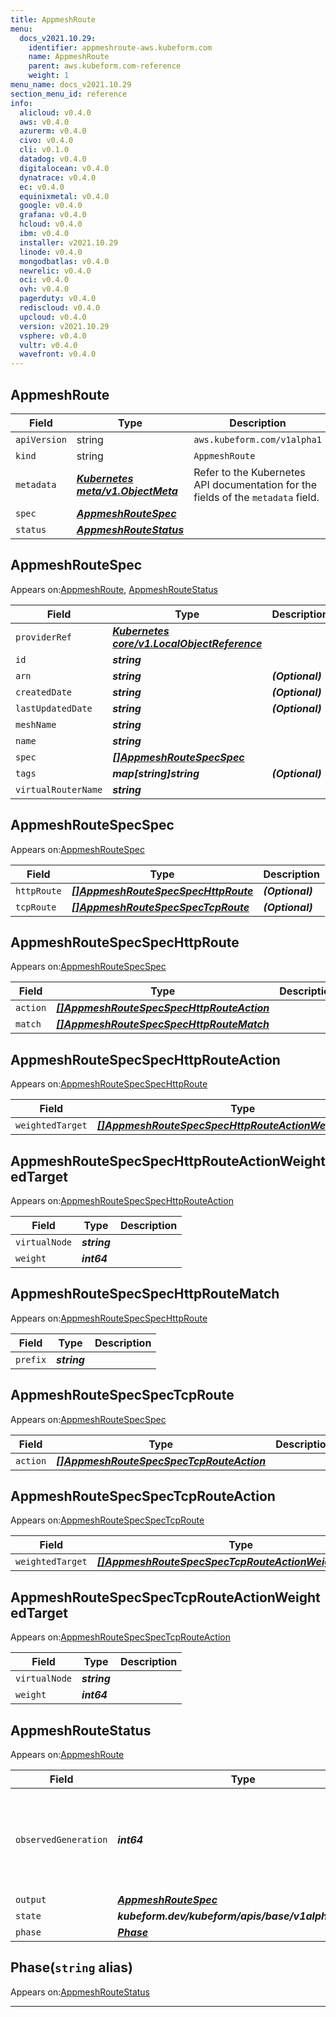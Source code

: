 ```yaml
---
title: AppmeshRoute
menu:
  docs_v2021.10.29:
    identifier: appmeshroute-aws.kubeform.com
    name: AppmeshRoute
    parent: aws.kubeform.com-reference
    weight: 1
menu_name: docs_v2021.10.29
section_menu_id: reference
info:
  alicloud: v0.4.0
  aws: v0.4.0
  azurerm: v0.4.0
  civo: v0.4.0
  cli: v0.1.0
  datadog: v0.4.0
  digitalocean: v0.4.0
  dynatrace: v0.4.0
  ec: v0.4.0
  equinixmetal: v0.4.0
  google: v0.4.0
  grafana: v0.4.0
  hcloud: v0.4.0
  ibm: v0.4.0
  installer: v2021.10.29
  linode: v0.4.0
  mongodbatlas: v0.4.0
  newrelic: v0.4.0
  oci: v0.4.0
  ovh: v0.4.0
  pagerduty: v0.4.0
  rediscloud: v0.4.0
  upcloud: v0.4.0
  version: v2021.10.29
  vsphere: v0.4.0
  vultr: v0.4.0
  wavefront: v0.4.0
---
```


## AppmeshRoute
| Field | Type | Description |
| ------ | ----- | ----------- |
| `apiVersion` | string | `aws.kubeform.com/v1alpha1` |
|    `kind` | string | `AppmeshRoute` |
| `metadata` | ***[Kubernetes meta/v1.ObjectMeta](https://v1-18.docs.kubernetes.io/docs/reference/generated/kubernetes-api/v1.18/#objectmeta-v1-meta)***|Refer to the Kubernetes API documentation for the fields of the `metadata` field.|
| `spec` | ***[AppmeshRouteSpec](#appmeshroutespec)***||
| `status` | ***[AppmeshRouteStatus](#appmeshroutestatus)***||
## AppmeshRouteSpec

Appears on:[AppmeshRoute](#appmeshroute), [AppmeshRouteStatus](#appmeshroutestatus)

| Field | Type | Description |
| ------ | ----- | ----------- |
| `providerRef` | ***[Kubernetes core/v1.LocalObjectReference](https://v1-18.docs.kubernetes.io/docs/reference/generated/kubernetes-api/v1.18/#localobjectreference-v1-core)***||
| `id` | ***string***||
| `arn` | ***string***| ***(Optional)*** |
| `createdDate` | ***string***| ***(Optional)*** |
| `lastUpdatedDate` | ***string***| ***(Optional)*** |
| `meshName` | ***string***||
| `name` | ***string***||
| `spec` | ***[[]AppmeshRouteSpecSpec](#appmeshroutespecspec)***||
| `tags` | ***map[string]string***| ***(Optional)*** |
| `virtualRouterName` | ***string***||
## AppmeshRouteSpecSpec

Appears on:[AppmeshRouteSpec](#appmeshroutespec)

| Field | Type | Description |
| ------ | ----- | ----------- |
| `httpRoute` | ***[[]AppmeshRouteSpecSpecHttpRoute](#appmeshroutespecspechttproute)***| ***(Optional)*** |
| `tcpRoute` | ***[[]AppmeshRouteSpecSpecTcpRoute](#appmeshroutespecspectcproute)***| ***(Optional)*** |
## AppmeshRouteSpecSpecHttpRoute

Appears on:[AppmeshRouteSpecSpec](#appmeshroutespecspec)

| Field | Type | Description |
| ------ | ----- | ----------- |
| `action` | ***[[]AppmeshRouteSpecSpecHttpRouteAction](#appmeshroutespecspechttprouteaction)***||
| `match` | ***[[]AppmeshRouteSpecSpecHttpRouteMatch](#appmeshroutespecspechttproutematch)***||
## AppmeshRouteSpecSpecHttpRouteAction

Appears on:[AppmeshRouteSpecSpecHttpRoute](#appmeshroutespecspechttproute)

| Field | Type | Description |
| ------ | ----- | ----------- |
| `weightedTarget` | ***[[]AppmeshRouteSpecSpecHttpRouteActionWeightedTarget](#appmeshroutespecspechttprouteactionweightedtarget)***||
## AppmeshRouteSpecSpecHttpRouteActionWeightedTarget

Appears on:[AppmeshRouteSpecSpecHttpRouteAction](#appmeshroutespecspechttprouteaction)

| Field | Type | Description |
| ------ | ----- | ----------- |
| `virtualNode` | ***string***||
| `weight` | ***int64***||
## AppmeshRouteSpecSpecHttpRouteMatch

Appears on:[AppmeshRouteSpecSpecHttpRoute](#appmeshroutespecspechttproute)

| Field | Type | Description |
| ------ | ----- | ----------- |
| `prefix` | ***string***||
## AppmeshRouteSpecSpecTcpRoute

Appears on:[AppmeshRouteSpecSpec](#appmeshroutespecspec)

| Field | Type | Description |
| ------ | ----- | ----------- |
| `action` | ***[[]AppmeshRouteSpecSpecTcpRouteAction](#appmeshroutespecspectcprouteaction)***||
## AppmeshRouteSpecSpecTcpRouteAction

Appears on:[AppmeshRouteSpecSpecTcpRoute](#appmeshroutespecspectcproute)

| Field | Type | Description |
| ------ | ----- | ----------- |
| `weightedTarget` | ***[[]AppmeshRouteSpecSpecTcpRouteActionWeightedTarget](#appmeshroutespecspectcprouteactionweightedtarget)***||
## AppmeshRouteSpecSpecTcpRouteActionWeightedTarget

Appears on:[AppmeshRouteSpecSpecTcpRouteAction](#appmeshroutespecspectcprouteaction)

| Field | Type | Description |
| ------ | ----- | ----------- |
| `virtualNode` | ***string***||
| `weight` | ***int64***||
## AppmeshRouteStatus

Appears on:[AppmeshRoute](#appmeshroute)

| Field | Type | Description |
| ------ | ----- | ----------- |
| `observedGeneration` | ***int64***| ***(Optional)*** Resource generation, which is updated on mutation by the API Server.|
| `output` | ***[AppmeshRouteSpec](#appmeshroutespec)***| ***(Optional)*** |
| `state` | ***kubeform.dev/kubeform/apis/base/v1alpha1.State***| ***(Optional)*** |
| `phase` | ***[Phase](#phase)***| ***(Optional)*** |
## Phase(`string` alias)

Appears on:[AppmeshRouteStatus](#appmeshroutestatus)

---
